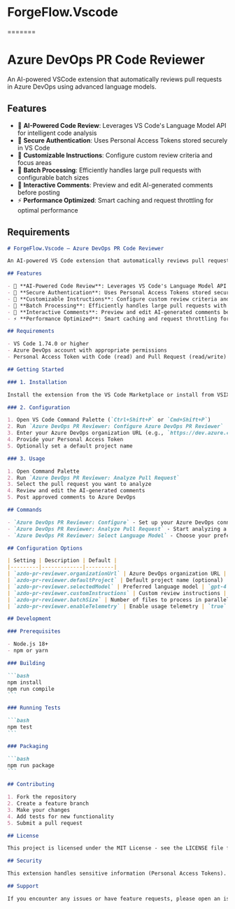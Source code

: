 # ForgeFlow.Vscode
=======
# Azure DevOps PR Code Reviewer

An AI-powered VSCode extension that automatically reviews pull requests in Azure DevOps using advanced language models.

## Features

- 🤖 **AI-Powered Code Review**: Leverages VS Code's Language Model API for intelligent code analysis
- 🔐 **Secure Authentication**: Uses Personal Access Tokens stored securely in VS Code
- 📝 **Customizable Instructions**: Configure custom review criteria and focus areas
- 🚀 **Batch Processing**: Efficiently handles large pull requests with configurable batch sizes
- 💬 **Interactive Comments**: Preview and edit AI-generated comments before posting
- ⚡ **Performance Optimized**: Smart caching and request throttling for optimal performance

## Requirements
````markdown
# ForgeFlow.Vscode — Azure DevOps PR Code Reviewer

An AI-powered VS Code extension that automatically reviews pull requests in Azure DevOps using advanced language models.

## Features

- 🤖 **AI-Powered Code Review**: Leverages VS Code's Language Model API for intelligent code analysis
- 🔐 **Secure Authentication**: Uses Personal Access Tokens stored securely in VS Code
- 📝 **Customizable Instructions**: Configure custom review criteria and focus areas
- 🚀 **Batch Processing**: Efficiently handles large pull requests with configurable batch sizes
- 💬 **Interactive Comments**: Preview and edit AI-generated comments before posting
- ⚡ **Performance Optimized**: Smart caching and request throttling for optimal performance

## Requirements

- VS Code 1.74.0 or higher
- Azure DevOps account with appropriate permissions
- Personal Access Token with Code (read) and Pull Request (read/write) permissions

## Getting Started

### 1. Installation

Install the extension from the VS Code Marketplace or install from VSIX file.

### 2. Configuration

1. Open VS Code Command Palette (`Ctrl+Shift+P` or `Cmd+Shift+P`)
2. Run `Azure DevOps PR Reviewer: Configure Azure DevOps PR Reviewer`
3. Enter your Azure DevOps organization URL (e.g., `https://dev.azure.com/myorg`)
4. Provide your Personal Access Token
5. Optionally set a default project name

### 3. Usage

1. Open Command Palette
2. Run `Azure DevOps PR Reviewer: Analyze Pull Request`
3. Select the pull request you want to analyze
4. Review and edit the AI-generated comments
5. Post approved comments to Azure DevOps

## Commands

- `Azure DevOps PR Reviewer: Configure` - Set up your Azure DevOps connection and preferences
- `Azure DevOps PR Reviewer: Analyze Pull Request` - Start analyzing a pull request
- `Azure DevOps PR Reviewer: Select Language Model` - Choose your preferred AI model

## Configuration Options

| Setting | Description | Default |
|---------|-------------|---------|
| `azdo-pr-reviewer.organizationUrl` | Azure DevOps organization URL | - |
| `azdo-pr-reviewer.defaultProject` | Default project name (optional) | - |
| `azdo-pr-reviewer.selectedModel` | Preferred language model | `gpt-4` |
| `azdo-pr-reviewer.customInstructions` | Custom review instructions | Default quality-focused instructions |
| `azdo-pr-reviewer.batchSize` | Number of files to process in parallel | `10` |
| `azdo-pr-reviewer.enableTelemetry` | Enable usage telemetry | `true` |

## Development

### Prerequisites

- Node.js 18+ 
- npm or yarn

### Building

```bash
npm install
npm run compile
```

### Running Tests

```bash
npm test
```

### Packaging

```bash
npm run package
```

## Contributing

1. Fork the repository
2. Create a feature branch
3. Make your changes
4. Add tests for new functionality
5. Submit a pull request

## License

This project is licensed under the MIT License - see the LICENSE file for details.

## Security

This extension handles sensitive information (Personal Access Tokens). All tokens are stored securely using VS Code's Secret Storage API and are never logged or transmitted outside of authenticated Azure DevOps API calls.

## Support

If you encounter any issues or have feature requests, please open an issue on GitHub.

````
